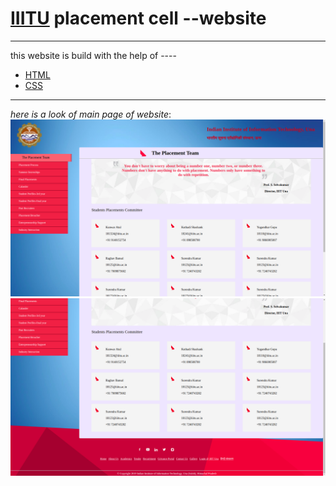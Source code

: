 # [IIITU](http://www.iiitu.ac.in/) placement cell --website

*****************

this website is build with the help of ----
* [HTML](https://en.wikipedia.org/wiki/HTML)
* [CSS](https://en.wikipedia.org/wiki/Cascading_Style_Sheets)

*****************

*here is a look of main page of website*:
![website main page](screenshot1.png)
![website main page](screenshot2.png)